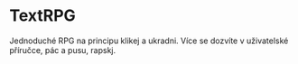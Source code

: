 # TextRPG

Jednoduché RPG na principu klikej a ukradni. Více se dozvíte v uživatelské příručce, pác a pusu, rapskj.
